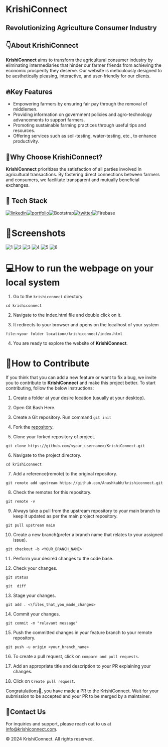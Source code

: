 # KrishiConnect  
## Revolutionizing Agriculture Consumer Industry
## 👇About KrishiConnect

**KrishiConnect** aims to transform the agricultural consumer industry by eliminating intermediaries that hinder our farmer friends from achieving the economic prosperity they deserve. Our website is meticulously designed to be aesthetically pleasing, interactive, and user-friendly for our clients.

## 🔥Key Features

 - Empowering farmers by ensuring fair pay through the removal of middlemen.
 - Providing information on government policies and agro-technology advancements to support farmers.
 - Promoting sustainable farming practices through useful tips and resources.
 - Offering services such as soil-testing, water-testing, etc., to enhance productivity.

## 🤔Why Choose KrishiConnect?

**KrishiConnect** prioritizes the satisfaction of all parties involved in agricultural transactions. By fostering direct connections between farmers and consumers, we facilitate transparent and mutually beneficial exchanges.

## 📌 Tech Stack
[![linkedin](https://img.shields.io/badge/HTML5-E34F26?style=for-the-badge&logo=html5&logoColor=white)](https://www.linkedin.com/in/yashpreeth-nijalinge-aa8a36214/)[![portfolio](https://img.shields.io/badge/CSS3-1572B6?style=for-the-badge&logo=css3&logoColor=white)](https://linkedin.com/)![Bootstrap](https://img.shields.io/badge/bootstrap-%238511FA.svg?style=for-the-badge&logo=bootstrap&logoColor=white)[![twitter](https://img.shields.io/badge/JavaScript-323330?style=for-the-badge&logo=javascript&logoColor=F7DF1E)](https://twitter.com/)![Firebase](https://img.shields.io/badge/firebase-a08021?style=for-the-badge&logo=firebase&logoColor=ffcd34)
# 📸Screenshots
![1](1.png)  ![2](2.png) ![3](3.png) ![4](4.png)  ![5](5.png) ![6](6.png)



<!-- ![Home Page](https://photos.app.goo.gl/PF6nTxrAWw4k6zA78)
![Why KrishiConnect?](https://photos.app.goo.gl/DqMnZU2BiBRwvaBG6)
![Categories](https://photos.app.goo.gl/8eiNj5ZN9Ny19oiw8)
![Farmer's Login Page](https://photos.app.goo.gl/L5fvMkUTJSXcJHvf6)
![Shopping Cart](https://photos.app.goo.gl/qrGeCL49SZK2Cpmh7)
![Transaction Page](https://photos.app.goo.gl/Ey1qkdQZh7y6mzGz7) -->

# 💻How to run the webpage on your local system

1.  Go to the  `krishiconnect`  directory.

```
cd krishiconnect
```
2.  Navigate to the index.html file and double click on it.

3. It redirects to your browser  and opens on the localhost  of your system
```
file:<your folder location>/krishiconnect/index.html
```
4.  You are ready to explore the website of **KrishiConnect**.

# 🤝How to Contribute

If you think that you can add a new feature or want to fix a bug, we invite you to contribute to **KrishiConnect** and make this project better. To start contributing, follow the below instructions:

1.  Create a folder at your desire location (usually at your desktop).

2.   Open Git Bash Here.

3.  Create a Git repository.
            Run command  `git init`
            
4.  Fork the  [repository](https://github.com/Anushkabh/krishiconnect.git).

5.  Clone your forked repository of project.
```
git clone https://github.com/<your_username>/KrishiConnect.git
```

6.  Navigate to the project directory.

```
cd krishiconnect
```
7.  Add a reference(remote) to the original repository.

```
git remote add upstream https://github.com/Anushkabh/krishiconnect.git

```

8.  Check the remotes for this repository.

```
git remote -v

```

9.  Always take a pull from the upstream repository to your main branch to keep it updated as per the main project repository.

```
git pull upstream main

```

10.  Create a new branch(prefer a branch name that relates to your assigned issue).

```
git checkout -b <YOUR_BRANCH_NAME>

```

11.  Perform your desired changes to the code base.
    
12.  Check your changes.
    

```
git status

```

```
git  diff

```

13.  Stage your changes.

```
git add . <\files_that_you_made_changes>

```

14.  Commit your changes.

```
git commit -m "relavant message"

```

15.  Push the committed changes in your feature branch to your remote repository.

```
git push -u origin <your_branch_name>

```

16.  To create a pull request, click on  `compare and pull requests`.
    
17.  Add an appropriate title and description to your PR explaining your changes.
    
18.  Click on  `Create pull request`.
    

Congratulations🎉, you have made a PR to the KrishiConnect. Wait for your submission to be accepted and your PR to be merged by a maintainer.

## 📩Contact Us

[](https://github.com/Anushkabh/krishiconnect?tab=readme-ov-file#contact-us)

For inquiries and support, please reach out to us at  [info@krishiconnect.com](mailto:info@krishiconnect.com).

© 2024 KrishiConnect. All rights reserved.